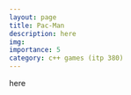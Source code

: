 ```yaml
---
layout: page
title: Pac-Man
description: here
img:
importance: 5
category: c++ games (itp 380)
---
```


here
